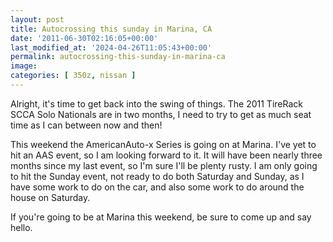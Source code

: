 ```yaml
---
layout: post
title: Autocrossing this sunday in Marina, CA
date: '2011-06-30T02:16:05+00:00'
last_modified_at: '2024-04-26T11:05:43+00:00'
permalink: autocrossing-this-sunday-in-marina-ca
image:
categories: [ 350z, nissan ]
---
```

Alright, it's time to get back into the swing of things. The 2011 TireRack SCCA Solo Nationals are in two months, I need to try to get as much seat time as I can between now and then!

This weekend the AmericanAuto-x Series is going on at Marina. I've yet to hit an AAS event, so I am looking forward to it. It will have been nearly three months since my last event, so I'm sure I'll be plenty rusty. I am only going to hit the Sunday event, not ready to do both Saturday and Sunday, as I have some work to do on the car, and also some work to do around the house on Saturday.

If you're going to be at Marina this weekend, be sure to come up and say hello.

